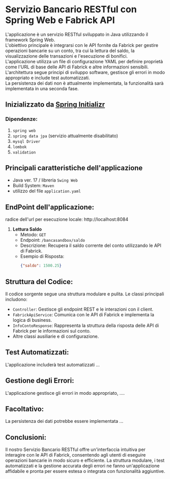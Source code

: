 # Servizio Bancario RESTful con Spring Web e Fabrick API

L'applicazione è un servizio RESTful sviluppato in Java utilizzando il framework Spring Web.  
L'obiettivo principale è integrarsi con le API fornite da Fabrick per gestire operazioni bancarie su un conto, tra cui la lettura del saldo, la visualizzazione delle transazioni e l'esecuzione di bonifici.  
L'applicazione utilizza un file di configurazione YAML per definire proprietà come l'URL di base delle API di Fabrick e altre informazioni sensibili. L'architettura segue principi di sviluppo software, gestisce gli errori in modo appropriato e include test automatizzati.  
La persistenza dei dati non è attualmente implementata, la funzionalità sarà implementata in una seconda fase.  

## Inizializzato da [Spring Initializr](https://start.spring.io/)

### Dipendenze:
1. `spring web`
2. `spring data jpa` (servizio attualmente disabilitato)
3. `mysql Driver`
4. `lombok`
5. `validation`

## Principali caratteristiche dell'applicazione
- Java ver. 17  /  libreria `Swing Web`
- Build System: `Maven`
- utilizzo del file `application.yaml`

## EndPoint dell'applicazione:
radice dell'url per esecuzione locale: http://localhost:8084




1. **Lettura Saldo**
   - Metodo: `GET`
   - Endpoint: `/bancasandbox/saldo`
   - Descrizione: Recupera il saldo corrente del conto utilizzando le API di Fabrick.
   - Esempio di Risposta: 
     ```json
     {"saldo": 1500.25}
     ```


## Struttura del Codice:

Il codice sorgente segue una struttura modulare e pulita. Le classi principali includono:
- `Controller`: Gestisce gli endpoint REST e le interazioni con il client.
- `FabrickApiService`: Comunica con le API di Fabrick e implementa la logica di business.
- `InfoContoResponse`: Rappresenta la struttura della risposta delle API di Fabrick per le informazioni sul conto.
- Altre classi ausiliarie e di configurazione.

## Test Automatizzati:

L'applicazione includerà test automatizzati ...

## Gestione degli Errori:

L'applicazione gestisce gli errori in modo appropriato, ....

## Facoltativo:

La persistenza dei dati potrebbe essere implementata ...

## Conclusioni:

Il nostro Servizio Bancario RESTful offre un'interfaccia intuitiva per interagire con le API di Fabrick, consentendo agli utenti di eseguire operazioni bancarie in modo sicuro e efficiente. La struttura modulare, i test automatizzati e la gestione accurata degli errori ne fanno un'applicazione affidabile e pronta per essere estesa o integrata con funzionalità aggiuntive.
